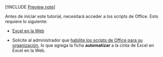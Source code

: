 [!INCLUDE [Preview note](../includes/preview-note.md)]

Antes de iniciar este tutorial, necesitará acceder a los scripts de Office. Esto requiere lo siguiente:

- [Excel en la Web](https://www.office.com/launch/excel)

- Solicite al administrador que [habilite los scripts de Office para su organización](https://support.office.com/article/office-scripts-settings-in-m365-19d3c51a-6ca2-40ab-978d-60fa49554dcf), lo que agrega la ficha **automatizar** a la cinta de Excel en Excel en la Web.